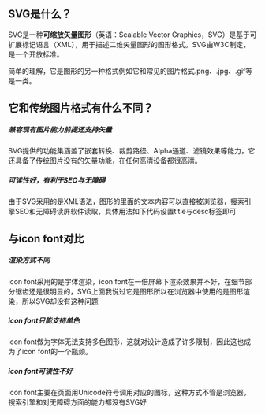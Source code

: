 ## SVG是什么？

SVG是一种**可缩放矢量图形**（英语：Scalable Vector Graphics，SVG）是基于可扩展标记语言（XML），用于描述二维矢量图形的图形格式。SVG由W3C制定，是一个开放标准。

简单的理解，它是图形的另一种格式例如它和常见的图片格式.png、.jpg、.gif等是一类。

## 它和传统图片格式有什么不同？

##### **兼容现有图片能力前提还支持矢量**

SVG提供的功能集涵盖了嵌套转换、裁剪路径、Alpha通道、滤镜效果等能力，它还具备了传统图片没有的矢量功能，在任何高清设备都很高清。

##### **可读性好，有利于SEO与无障碍**

由于SVG采用的是XML语法，图形的里面的文本内容可以直接被浏览器，搜索引擎SEO和无障碍读屏软件读取，具体用法如下代码设置title与desc标签即可

## 与icon font对比

##### 渲染方式不同

icon font采用的是字体渲染，icon font在一倍屏幕下渲染效果并不好，在细节部分锯齿还是很明显的，SVG上面我说过它是图形所以在浏览器中使用的是图形渲染，所以SVG却没有这种问题

##### icon font只能支持单色

icon font做为字体无法支持多色图形，这就对设计造成了许多限制，因此这也成为了icon font的一个瓶颈。

##### icon font可读性不好

icon font主要在页面用Unicode符号调用对应的图标，这种方式不管是浏览器，搜索引擎和对无障碍方面的能力都没有SVG好